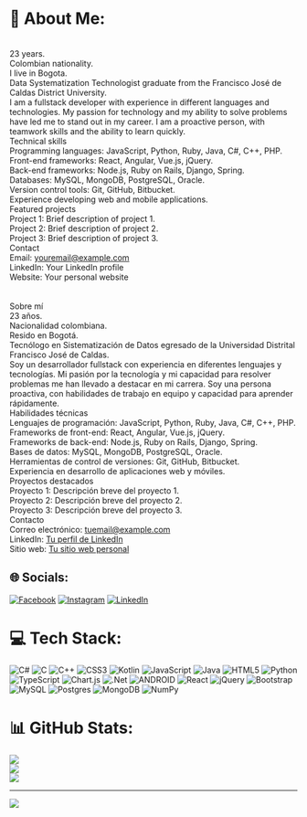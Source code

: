 # 💫 About Me:
<br>23 years.<br>Colombian nationality.<br>I live in Bogota.<br>Data Systematization Technologist graduate from the Francisco José de Caldas District University.<br>I am a fullstack developer with experience in different languages and technologies. My passion for technology and my ability to solve problems have led me to stand out in my career. I am a proactive person, with teamwork skills and the ability to learn quickly.<br>Technical skills<br>Programming languages: JavaScript, Python, Ruby, Java, C#, C++, PHP.<br>Front-end frameworks: React, Angular, Vue.js, jQuery.<br>Back-end frameworks: Node.js, Ruby on Rails, Django, Spring.<br>Databases: MySQL, MongoDB, PostgreSQL, Oracle.<br>Version control tools: Git, GitHub, Bitbucket.<br>Experience developing web and mobile applications.<br>Featured projects<br>Project 1: Brief description of project 1.<br>Project 2: Brief description of project 2.<br>Project 3: Brief description of project 3.<br>Contact<br>Email: youremail@example.com<br>LinkedIn: Your LinkedIn profile<br>Website: Your personal website<br><br><br>Sobre mí<br>23 años.<br>Nacionalidad colombiana.<br>Resido en Bogotá.<br>Tecnólogo en Sistematización de Datos egresado de la Universidad Distrital Francisco José de Caldas.<br>Soy un desarrollador fullstack con experiencia en diferentes lenguajes y tecnologías. Mi pasión por la tecnología y mi capacidad para resolver problemas me han llevado a destacar en mi carrera. Soy una persona proactiva, con habilidades de trabajo en equipo y capacidad para aprender rápidamente.<br>Habilidades técnicas<br>Lenguajes de programación: JavaScript, Python, Ruby, Java, C#, C++, PHP.<br>Frameworks de front-end: React, Angular, Vue.js, jQuery.<br>Frameworks de back-end: Node.js, Ruby on Rails, Django, Spring.<br>Bases de datos: MySQL, MongoDB, PostgreSQL, Oracle.<br>Herramientas de control de versiones: Git, GitHub, Bitbucket.<br>Experiencia en desarrollo de aplicaciones web y móviles.<br>Proyectos destacados<br>Proyecto 1: Descripción breve del proyecto 1.<br>Proyecto 2: Descripción breve del proyecto 2.<br>Proyecto 3: Descripción breve del proyecto 3.<br>Contacto<br>Correo electrónico: tuemail@example.com<br>LinkedIn: [Tu perfil de LinkedIn](https://www.linkedin.com/in/julian-almanza-dev/)<br>Sitio web: [Tu sitio web personal](https://portfolio-julian-three.vercel.app/)


## 🌐 Socials:
[![Facebook](https://img.shields.io/badge/Facebook-%231877F2.svg?logo=Facebook&logoColor=white)](https://facebook.com/julian.almanza1930) [![Instagram](https://img.shields.io/badge/Instagram-%23E4405F.svg?logo=Instagram&logoColor=white)](https://instagram.com/julian30_07) [![LinkedIn](https://img.shields.io/badge/LinkedIn-%230077B5.svg?logo=linkedin&logoColor=white)](https://linkedin.com/in/Julian-Almanza-Dev) 

# 💻 Tech Stack:
![C#](https://img.shields.io/badge/c%23-%23239120.svg?style=for-the-badge&logo=c-sharp&logoColor=white) ![C](https://img.shields.io/badge/c-%2300599C.svg?style=for-the-badge&logo=c&logoColor=white) ![C++](https://img.shields.io/badge/c++-%2300599C.svg?style=for-the-badge&logo=c%2B%2B&logoColor=white) ![CSS3](https://img.shields.io/badge/css3-%231572B6.svg?style=for-the-badge&logo=css3&logoColor=white) ![Kotlin](https://img.shields.io/badge/kotlin-%230095D5.svg?style=for-the-badge&logo=kotlin&logoColor=white) ![JavaScript](https://img.shields.io/badge/javascript-%23323330.svg?style=for-the-badge&logo=javascript&logoColor=%23F7DF1E) ![Java](https://img.shields.io/badge/java-%23ED8B00.svg?style=for-the-badge&logo=java&logoColor=white) ![HTML5](https://img.shields.io/badge/html5-%23E34F26.svg?style=for-the-badge&logo=html5&logoColor=white) ![Python](https://img.shields.io/badge/python-3670A0?style=for-the-badge&logo=python&logoColor=ffdd54) ![TypeScript](https://img.shields.io/badge/typescript-%23007ACC.svg?style=for-the-badge&logo=typescript&logoColor=white) ![Chart.js](https://img.shields.io/badge/chart.js-F5788D.svg?style=for-the-badge&logo=chart.js&logoColor=white) ![.Net](https://img.shields.io/badge/.NET-5C2D91?style=for-the-badge&logo=.net&logoColor=white) ![ANDROID](https://img.shields.io/badge/android-%2320232a.svg?style=for-the-badge&logo=android&logoColor=%a4c639) ![React](https://img.shields.io/badge/react-%2320232a.svg?style=for-the-badge&logo=react&logoColor=%2361DAFB) ![jQuery](https://img.shields.io/badge/jquery-%230769AD.svg?style=for-the-badge&logo=jquery&logoColor=white) ![Bootstrap](https://img.shields.io/badge/bootstrap-%23563D7C.svg?style=for-the-badge&logo=bootstrap&logoColor=white) ![MySQL](https://img.shields.io/badge/mysql-%2300f.svg?style=for-the-badge&logo=mysql&logoColor=white) ![Postgres](https://img.shields.io/badge/postgres-%23316192.svg?style=for-the-badge&logo=postgresql&logoColor=white) ![MongoDB](https://img.shields.io/badge/MongoDB-%234ea94b.svg?style=for-the-badge&logo=mongodb&logoColor=white) ![NumPy](https://img.shields.io/badge/numpy-%23013243.svg?style=for-the-badge&logo=numpy&logoColor=white)
# 📊 GitHub Stats:
![](https://github-readme-stats.vercel.app/api?username=JulianAlmanza&theme=react&hide_border=false&include_all_commits=true&count_private=false)<br/>
![](https://github-readme-streak-stats.herokuapp.com/?user=JulianAlmanza&theme=react&hide_border=false)<br/>
![](https://github-readme-stats.vercel.app/api/top-langs/?username=JulianAlmanza&theme=react&hide_border=false&include_all_commits=true&count_private=false&layout=compact)

---
[![](https://visitcount.itsvg.in/api?id=JulianAlmanza&icon=0&color=0)](https://visitcount.itsvg.in)

<!-- Proudly created with GPRM ( https://gprm.itsvg.in ) -->
